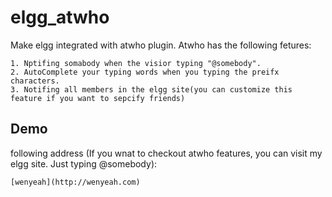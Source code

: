 elgg_atwho
==========
Make elgg integrated with atwho plugin.
Atwho has the following fetures:

    1. Nptifing somabody when the visior typing "@somebody".
    2. AutoComplete your typing words when you typing the preifx characters.
    3. Notifing all members in the elgg site(you can customize this feature if you want to sepcify friends)
    
Demo
----------
following address (If you wnat to checkout atwho features, you can visit my elgg site. Just typing @somebody):

    [wenyeah](http://wenyeah.com)
